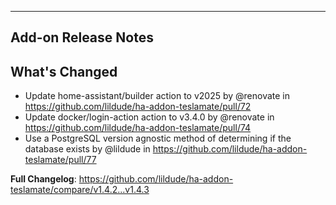 ---

## Add-on Release Notes




## What's Changed
* Update home-assistant/builder action to v2025 by @renovate in https://github.com/lildude/ha-addon-teslamate/pull/72
* Update docker/login-action action to v3.4.0 by @renovate in https://github.com/lildude/ha-addon-teslamate/pull/74
* Use a PostgreSQL version agnostic method of determining if the database exists by @lildude in https://github.com/lildude/ha-addon-teslamate/pull/77


**Full Changelog**: https://github.com/lildude/ha-addon-teslamate/compare/v1.4.2...v1.4.3

